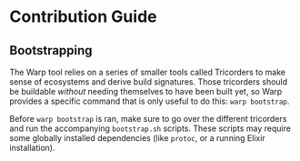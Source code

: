 # Contribution Guide

## Bootstrapping

The Warp tool relies on a series of smaller tools called Tricorders to make
sense of ecosystems and derive build signatures. Those tricorders should be
buildable _without_ needing themselves to have been built yet, so Warp provides
a specific command that is only useful to do this: `warp bootstrap`.

Before `warp bootstrap` is ran, make sure to go over the different tricorders
and run the accompanying `bootstrap.sh` scripts. These scripts may require some
globally installed dependencies (like `protoc`, or a running Elixir
installation).
